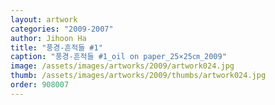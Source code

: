 ```yaml
---
layout: artwork
categories: "2009-2007"
author: Jihoon Ha
title: "풍경-흔적들 #1"
caption: "풍경-흔적들 #1_oil on paper_25×25㎝_2009"
image: /assets/images/artworks/2009/artwork024.jpg
thumb: /assets/images/artworks/2009/thumbs/artwork024.jpg
order: 908007
---
```

